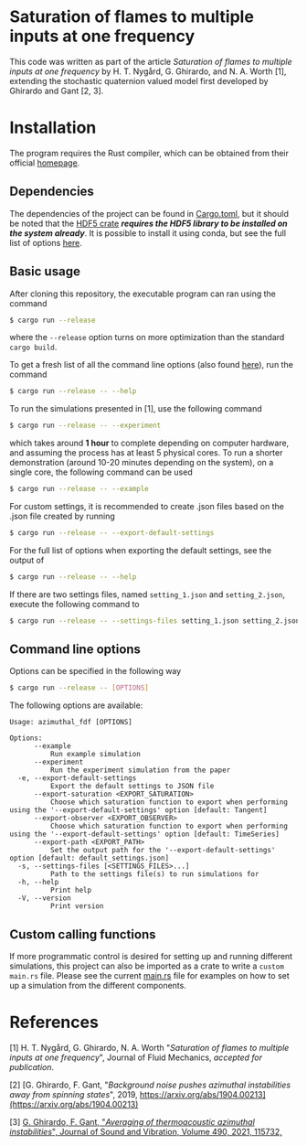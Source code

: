 # Saturation of flames to multiple inputs at one frequency

This code was written as part of the article *Saturation of flames to multiple inputs at one frequency* by H. T. Nygård, G. Ghirardo, and N. A. Worth [1], extending the stochastic quaternion valued model first developed by Ghirardo and Gant [2, 3].

# Installation

The program requires the Rust compiler, which can be obtained from their official [homepage](https://www.rust-lang.org/).

## Dependencies

The dependencies of the project can be found in [Cargo.toml](Cargo.toml), but it should be noted that the [HDF5 crate](https://crates.io/crates/hdf5) ***requires the HDF5 library to be installed on the system already***.
It is possible to install it using conda, but see the full list of options [here](https://crates.io/crates/hdf5).

## Basic usage

After cloning this repository, the executable program can ran using the command
```bash
$ cargo run --release
```
where the `--release` option turns on more optimization than the standard `cargo build`.

To get a fresh list of all the command line options (also found [here](#command-line-options)), run the command
```bash
$ cargo run --release -- --help
```

To run the simulations presented in [1], use the following command
```bash
$ cargo run --release -- --experiment
```
which takes around **1 hour** to complete depending on computer hardware, and assuming the process has at least 5 physical cores.
To run a shorter demonstration (around 10-20 minutes depending on the system), on a single core, the following command can be used
```bash
$ cargo run --release -- --example
```

For custom settings, it is recommended to create .json files based on the .json file created by running
```bash
$ cargo run --release -- --export-default-settings
```
For the full list of options when exporting the default settings, see the output of 
```bash
$ cargo run --release -- --help
```
If there are two settings files, named `setting_1.json` and `setting_2.json`, execute the following command to 
```bash
$ cargo run --release -- --settings-files setting_1.json setting_2.json
```


## Command line options

Options can be specified in the following way
```bash
$ cargo run --release -- [OPTIONS]
```
The following options are available:
```
Usage: azimuthal_fdf [OPTIONS]

Options:
      --example
          Run example simulation
      --experiment
          Run the experiment simulation from the paper
  -e, --export-default-settings
          Export the default settings to JSON file
      --export-saturation <EXPORT_SATURATION>
          Choose which saturation function to export when performing using the '--export-default-settings' option [default: Tangent]
      --export-observer <EXPORT_OBSERVER>
          Choose which saturation function to export when performing using the '--export-default-settings' option [default: TimeSeries]
      --export-path <EXPORT_PATH>
          Set the output path for the '--export-default-settings' option [default: default_settings.json]
  -s, --settings-files [<SETTINGS_FILES>...]
          Path to the settings file(s) to run simulations for
  -h, --help
          Print help
  -V, --version
          Print version
```

## Custom calling functions

If more programmatic control is desired for setting up and running different simulations, this project can also be imported as a crate to write a `custom main.rs` file.
Please see the current [main.rs](src/main.rs) file for examples on how to set up a simulation from the different components.

# References

[1] H. T. Nygård, G. Ghirardo, N. A. Worth "*Saturation of flames to multiple inputs at one frequency*", Journal of Fluid Mechanics, *accepted for publication*.

[2] [G. Ghirardo, F. Gant, "*Background noise pushes azimuthal instabilities away from spinning states*", 2019, https://arxiv.org/abs/1904.00213](https://arxiv.org/abs/1904.00213)

[3] [G. Ghirardo, F. Gant, "*Averaging of thermoacoustic azimuthal instabilities*", Journal of Sound and Vibration, Volume 490, 2021, 115732,](https://www.sciencedirect.com/science/article/pii/S0022460X20305629)